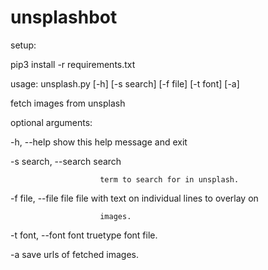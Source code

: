 # unsplashbot
setup:

pip3 install -r requirements.txt

usage: unsplash.py [-h] [-s search] [-f file] [-t font] [-a]

fetch images from unsplash

optional arguments:

  -h, --help            show this help message and exit

  -s search, --search search

                        term to search for in unsplash.

  -f file, --file file  file with text on individual lines to overlay on

                        images.

  -t font, --font font  truetype font file.

  -a                    save urls of fetched images.
